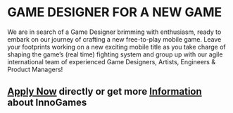 <h1>GAME DESIGNER FOR A NEW GAME</h1>
We are in search of a Game Designer brimming with enthusiasm, ready to embark on our journey of crafting a new free-to-play mobile game. Leave your footprints working on a new exciting mobile title as you take charge of shaping the game’s (real time) fighting system and group up with our agile international team of experienced Game Designers, Artists, Engineers & Product Managers!


<h2><a href="https://jobs.eu.lever.co/innogames/383a2ddc-2e76-49b1-843e-618bd56bb260/apply">Apply Now</a> directly or get more <a href="https://jobs.eu.lever.co/innogames/383a2ddc-2e76-49b1-843e-618bd56bb260">Information</a> about InnoGames</h2>
